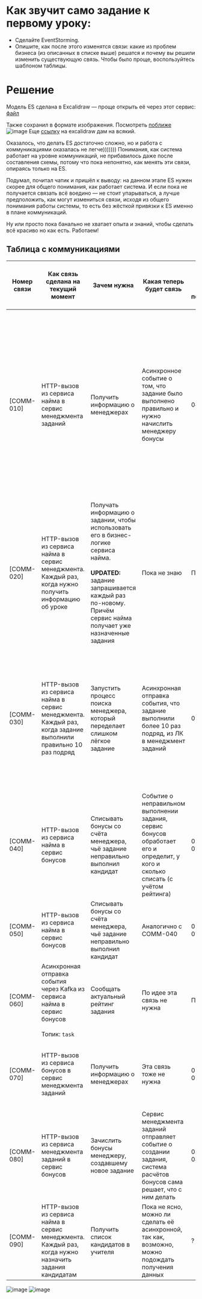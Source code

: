 # Как звучит само задание к первому уроку:

- Сделайте EventStorming.  
- Опишите, как после этого изменятся связи: какие из проблем бизнеса (из описанных в списке выше) решатся и почему вы решили изменить существующую связь. Чтобы было проще, воспользуйтесь шаблоном таблицы.

# Решение

Модель ES сделана в Excalidraw — проще открыть её через этот сервис: [файл](./es_homework1.excalidraw)

Также сохранил в формате изображения. Посмотреть [поближе](./es_homework1.png)  
![image](./es_homework1.png)
Еще [ссылку](https://excalidraw.com/#json=-OABizp1wT61ewWVyEeLO,dz2jIfy03i3UjJ6V0mWHNA) на excalidraw дам на всякий.

Оказалось, что делать ES достаточно сложно, но и работа с коммуникациями оказалась не легче)))))))
Понимания, как система работает на уровне коммуникаций, не прибавилось даже после составления схемы,
потому что пока непонятно, как менять эти связи, опираясь только на ES.

Подумал, почитал чатик и пришёл к выводу: на данном этапе ES нужен скорее для общего понимания,
как работает система. И если пока не получается связать всё воедино — не стоит упарываться,
а лучше предположить, как могут измениться связи, исходя из общего понимания работы системы,
то есть без жёсткой привязки к ES именно в плане коммуникаций.

Ну или просто пока банально не хватает опыта и знаний, чтобы сделать всё красиво
но как есть. Работаем!

## Таблица с коммуникациями
| Номер связи | Как связь сделана на текущий момент | Зачем нужна | Какая теперь будет связь | Номера проблем бизнеса, которые потенциально решатся | Почему связь необходимо изменить |
|-------------|--------------------------------------|-------------|---------------------------|-------------------------------------------------------|----------------------------------|
| [COMM-010] | HTTP-вызов из сервиса найма в сервис менеджмента заданий | Получить информацию о менеджерах | Асинхронное событие о том, что задание было выполнено правильно и нужно начислить менеджеру бонусы | 040, 070 | По идее эта связь вообще не нужна, потому что мы продьюсим событие о том, что задание было выполнено правильно и нужно начислить менеджеру бонусы. Мы в рамках этого же события даем информацию о менеджере, и сервис бонусов сам изменяет бонусный счёт нужному менеджеру |
| [COMM-020] | HTTP-вызов из сервиса найма в сервис менеджмента. Каждый раз, когда нужно получить информацию об уроке | Получать информацию о задании, чтобы использовать его в бизнес-логике сервиса найма. <br><br>**UPDATED:** задание запрашивается каждый раз по-новому. Причём сервис найма получает уже назначенные задания | Пока не знаю | Пока не знаю | Пока не знаю |
| [COMM-030] | HTTP-вызов из сервиса найма в сервис менеджмента. Каждый раз, когда задание выполнили правильно 10 раз подряд | Запустить процесс поиска менеджера, который переделает слишком лёгкое задание | Асинхронная отправка события, что задание выполнили более 10 раз подряд, из ЛК в менеджмент заданий | 010, 020 | Вместо синхронного вызова на назначение менеджера мы продьюсим событие, что задание выполнили правильно более 10 раз (с информацией о задании), и в сервисе менеджмента заданий назначается менеджер |
| [COMM-040] | HTTP-вызов из сервиса найма в сервис бонусов | Списывать бонусы со счёта менеджера, чьё задание неправильно выполнил кандидат | Событие о неправильном выполнении задания, сервис бонусов обработает его и определит, у кого и сколько списать (с учётом рейтинга) | 010?, 040, 070?, 030 | Не нужно делать прямой вызов, если реализовать через события — снижается скрытый coupling. Бонусы могут сами хранить информацию о начислении/списании по заданиям |
| [COMM-050] | HTTP-вызов из сервиса найма в сервис бонусов | Списывать бонусы со счёта менеджера, чьё задание неправильно выполнил кандидат | Аналогично с COMM-040 | 010?, 040, 070?, 030 | Аналогично с COMM-040, только про списание |
| [COMM-060] | Асинхронная отправка события через Kafka из сервиса найма в сервис бонусов<br><br>Топик: `task` | Сообщать актуальный рейтинг задания | По идее эта связь не нужна | Пока хз | Информация о рейтинге будет существовать в рамках события о выполнении (или невыполнении) задания |
| [COMM-070] | HTTP-вызов из сервиса бонусов в сервис менеджмента заданий | Получить информацию о менеджерах | Эта связь тоже не нужна | 010?, 040, 070?, 030 | Вся информация будет содержаться в событиях выполнения или невыполнения заданий |
| [COMM-080] | HTTP-вызов из сервиса менеджмента заданий в сервис бонусов | Зачислить бонусы менеджеру, создавшему новое задание | Сервис менеджмента заданий отправляет событие о создании задания, система расчётов бонусов сама решает, что с ним делать | 030, 040, 070, 080 | Нет смысла делать запрос "зачислить средства менеджеру", если создаём событие и система сама начисляет |
| [COMM-090] | HTTP-вызов из сервиса найма в сервис менеджмента. Каждый раз, когда нужно назначить задания кандидатам | Получить список кандидатов в учителя | Пока не ясно, можно ли сделать её асинхронной, так как, возможно, можно подождать получения данных | ? | ? |

![image](./meme/тяжело.jpeg)
![image](./meme/дурка.jpg)

